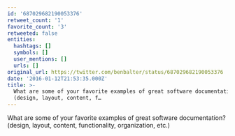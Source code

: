 ```yaml
---
id: '687029682190053376'
retweet_count: '1'
favorite_count: '3'
retweeted: false
entities:
  hashtags: []
  symbols: []
  user_mentions: []
  urls: []
original_url: https://twitter.com/benbalter/status/687029682190053376
date: '2016-01-12T21:53:35.000Z'
title: >-
  What are some of your favorite examples of great software documentation?
  (design, layout, content, f…
---
```


What are some of your favorite examples of great software documentation? (design, layout, content, functionality, organization, etc.)